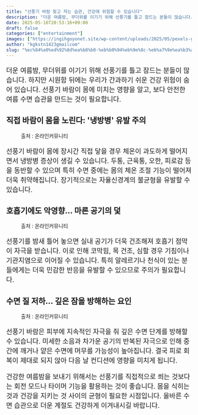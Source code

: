 ```yaml
---
title: "선풍기 바람 맞고 자는 습관, 건강에 위험할 수 있습니다"
description: "더운 여름밤, 무더위를 이기기 위해 선풍기를 틀고 잠드는 분들이 많습니다. 하지만 시원함 뒤에는 우리가 간과하기 쉬운 건강 위험이 숨어 있습니다. 선풍기 바람이 몸에 미치는 영향을 알고, 보다 안전한 여름 수면 습관을 만드는 것이 필요합니다."
date: 2025-05-16T20:53:16+09:00
draft: false
categories: ["entertainment"]
images: ["https://ingihgoyonet.site/wp-content/uploads/2025/05/pexels-galvao-menacho-1235942-2877256-1024x683.jpg", "https://ingihgoyonet.site/wp-content/uploads/2025/05/pexels-cottonbro-6202735-1024x683.jpg", "https://ingihgoyonet.site/wp-content/uploads/2025/05/pexels-olly-3807626-1024x683.jpg"]
author: "kgkstn1423gmailcom"
slug: "%ec%84%a0%ed%92%8d%ea%b8%b0-%eb%b0%94%eb%9e%8c-%eb%a7%9e%ea%b3%a0-%ec%9e%90%eb%8a%94-%ec%8a%b5%ea%b4%80-%ea%b1%b4%ea%b0%95%ec%97%90-%ec%9c%84%ed%97%98%ed%95%a0-%ec%88%98-%ec%9e%88%ec%8a%b5%eb%8b%88"
---
```


<p style="font-size:18px">더운 여름밤, 무더위를 이기기 위해 선풍기를 틀고 잠드는 분들이 많습니다. 하지만 시원함 뒤에는 우리가 간과하기 쉬운 건강 위험이 숨어 있습니다. 선풍기 바람이 몸에 미치는 영향을 알고, 보다 안전한 여름 수면 습관을 만드는 것이 필요합니다.</p> <h2 >직접 바람이 몸을 노린다: '냉방병' 유발 주의</h2> <figure ><img src="https://ingihgoyonet.site/wp-content/uploads/2025/05/pexels-galvao-menacho-1235942-2877256-1024x683.jpg" alt="" style="aspect-ratio:16/9;object-fit:cover"/><figcaption >출처 : 온라인커뮤니티</figcaption></figure> <p style="font-size:18px">선풍기 바람이 몸에 장시간 직접 닿을 경우 체온이 과도하게 떨어지면서 냉방병 증상이 생길 수 있습니다. 두통, 근육통, 오한, 피로감 등을 동반할 수 있으며 특히 수면 중에는 몸의 체온 조절 기능이 떨어져 더욱 취약해집니다. 장기적으로는 자율신경계의 불균형을 유발할 수 있습니다.</p> <h2 >호흡기에도 악영향… 마른 공기의 덫</h2> <figure ><img src="https://ingihgoyonet.site/wp-content/uploads/2025/05/pexels-cottonbro-6202735-1024x683.jpg" alt="" style="aspect-ratio:16/9;object-fit:cover"/><figcaption >출처 : 온라인커뮤니티</figcaption></figure> <p style="font-size:18px">선풍기를 밤새 틀어 놓으면 실내 공기가 더욱 건조해져 호흡기 점막이 자극을 받습니다. 이로 인해 코막힘, 목 건조, 심할 경우 기침이나 기관지염으로 이어질 수 있습니다. 특히 알레르기나 천식이 있는 분들에게는 더욱 민감한 반응을 유발할 수 있으므로 주의가 필요합니다.</p> <h2 >수면 질 저하… 깊은 잠을 방해하는 요인</h2> <figure ><img src="https://ingihgoyonet.site/wp-content/uploads/2025/05/pexels-olly-3807626-1024x683.jpg" alt="" style="aspect-ratio:16/9;object-fit:cover"/><figcaption >출처 : 온라인커뮤니티</figcaption></figure> <p style="font-size:18px">선풍기 바람은 피부에 지속적인 자극을 줘 깊은 수면 단계를 방해할 수 있습니다. 미세한 소음과 차가운 공기의 반복된 자극으로 인해 중간에 깨거나 얕은 수면에 머무를 가능성이 높아집니다. 결국 피로 회복이 제대로 되지 않아 다음 날 컨디션에 영향을 미치게 됩니다.</p> <p style="font-size:18px">건강한 여름밤을 보내기 위해서는 선풍기를 직접적으로 쐬는 것보다는 회전 모드나 타이머 기능을 활용하는 것이 좋습니다. 몸을 식히는 것과 건강을 지키는 것 사이의 균형이 필요한 시점입니다. 올바른 수면 습관으로 더운 계절도 건강하게 이겨내시길 바랍니다.</p>